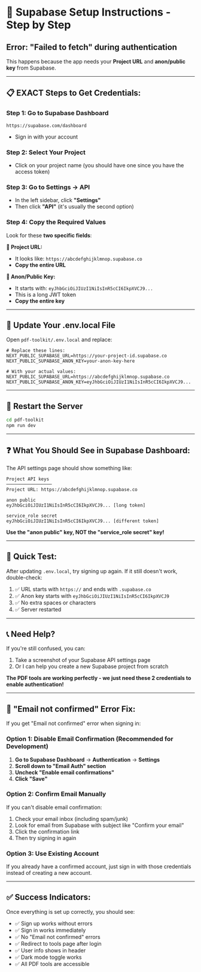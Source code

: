 # 🚀 Supabase Setup Instructions - Step by Step

## Error: "Failed to fetch" during authentication

This happens because the app needs your **Project URL** and **anon/public key** from Supabase.

---

## 📋 **EXACT Steps to Get Credentials:**

### Step 1: Go to Supabase Dashboard
```
https://supabase.com/dashboard
```
- Sign in with your account

### Step 2: Select Your Project
- Click on your project name (you should have one since you have the access token)

### Step 3: Go to Settings → API
- In the left sidebar, click **"Settings"**
- Then click **"API"** (it's usually the second option)

### Step 4: Copy the Required Values
Look for these **two specific fields**:

**🔗 Project URL:**
- It looks like: `https://abcdefghijklmnop.supabase.co`
- **Copy the entire URL**

**🔑 Anon/Public Key:**
- It starts with: `eyJhbGciOiJIUzI1NiIsInR5cCI6IkpXVCJ9...`
- This is a long JWT token
- **Copy the entire key**

---

## 📝 **Update Your .env.local File**

Open `pdf-toolkit/.env.local` and replace:

```env
# Replace these lines:
NEXT_PUBLIC_SUPABASE_URL=https://your-project-id.supabase.co
NEXT_PUBLIC_SUPABASE_ANON_KEY=your-anon-key-here

# With your actual values:
NEXT_PUBLIC_SUPABASE_URL=https://abcdefghijklmnop.supabase.co
NEXT_PUBLIC_SUPABASE_ANON_KEY=eyJhbGciOiJIUzI1NiIsInR5cCI6IkpXVCJ9...
```

---

## 🔄 **Restart the Server**

```bash
cd pdf-toolkit
npm run dev
```

---

## ❓ **What You Should See in Supabase Dashboard:**

The API settings page should show something like:

```
Project API keys
─────────────────
Project URL: https://abcdefghijklmnop.supabase.co

anon public
eyJhbGciOiJIUzI1NiIsInR5cCI6IkpXVCJ9... [long token]

service_role secret
eyJhbGciOiJIUzI1NiIsInR5cCI6IkpXVCJ9... [different token]
```

**Use the "anon public" key, NOT the "service_role secret" key!**

---

## 🎯 **Quick Test:**

After updating `.env.local`, try signing up again. If it still doesn't work, double-check:

1. ✅ URL starts with `https://` and ends with `.supabase.co`
2. ✅ Anon key starts with `eyJhbGciOiJIUzI1NiIsInR5cCI6IkpXVCJ9`
3. ✅ No extra spaces or characters
4. ✅ Server restarted

---

## 📞 **Need Help?**

If you're still confused, you can:
1. Take a screenshot of your Supabase API settings page
2. Or I can help you create a new Supabase project from scratch

**The PDF tools are working perfectly - we just need these 2 credentials to enable authentication!**

---

## 🚨 **"Email not confirmed" Error Fix:**

If you get "Email not confirmed" error when signing in:

### **Option 1: Disable Email Confirmation (Recommended for Development)**

1. **Go to Supabase Dashboard** → **Authentication** → **Settings**
2. **Scroll down to "Email Auth" section**
3. **Uncheck "Enable email confirmations"**
4. **Click "Save"**

### **Option 2: Confirm Email Manually**

If you can't disable email confirmation:
1. Check your email inbox (including spam/junk)
2. Look for email from Supabase with subject like "Confirm your email"
3. Click the confirmation link
4. Then try signing in again

### **Option 3: Use Existing Account**

If you already have a confirmed account, just sign in with those credentials instead of creating a new account.

---

## ✅ **Success Indicators:**

Once everything is set up correctly, you should see:
- ✅ Sign up works without errors
- ✅ Sign in works immediately
- ✅ No "Email not confirmed" errors
- ✅ Redirect to tools page after login
- ✅ User info shows in header
- ✅ Dark mode toggle works
- ✅ All PDF tools are accessible
